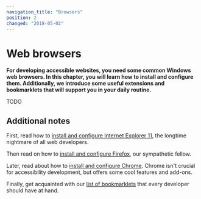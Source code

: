 ```yaml
---
navigation_title: "Browsers"
position: 2
changed: "2018-05-02"
---
```


# Web browsers

**For developing accessible websites, you need some common Windows web browsers. In this chapter, you will learn how to install and configure them. Additionally, we introduce some useful extensions and bookmarklets that will support you in your daily routine.**

TODO

## Additional notes

First, read how to [install and configure Internet Explorer 11](/setup/browsers/internet-explorer-11), the longtime nightmare of all web developers.

Then read on how to [install and configure Firefox](/setup/browsers/firefox), our sympathetic fellow.

Later, read about how to [install and configure Chrome](/setup/browsers/chrome). Chrome isn't crucial for accessibility development, but offers some cool features and add-ons.

Finally, get acquainted with our [list of bookmarklets](/setup/browsers/bookmarklets) that every developer should have at hand.